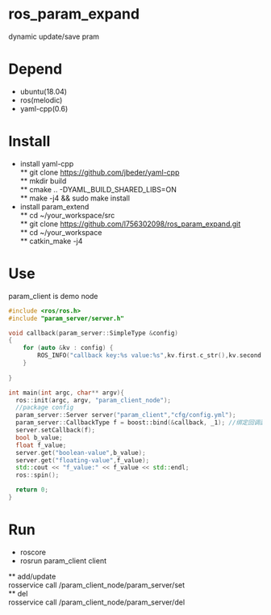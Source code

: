 # ros_param_expand
dynamic update/save pram

#  Depend

* ubuntu(18.04)
* ros(melodic)
* yaml-cpp(0.6)

#  Install﻿
* install yaml-cpp    
**  git clone https://github.com/jbeder/yaml-cpp    
**  mkdir build    
**  cmake .. -DYAML_BUILD_SHARED_LIBS=ON    
**  make -j4 && sudo make install    
*  install param_extend    
** cd ~/your_workspace/src    
** git clone https://github.com/l756302098/ros_param_expand.git    
** cd ~/your_workspace    
** catkin_make -j4    

#  Use
param_client is demo node
```c++
#include <ros/ros.h>
#include "param_server/server.h"

void callback(param_server::SimpleType &config)
{
    for (auto &kv : config) {
        ROS_INFO("callback key:%s value:%s",kv.first.c_str(),kv.second.c_str());
    }
    
}

int main(int argc, char** argv){
  ros::init(argc, argv, "param_client_node");
  //package config
  param_server::Server server("param_client","cfg/config.yml");
  param_server::CallbackType f = boost::bind(&callback, _1); //绑定回调函数
  server.setCallback(f);
  bool b_value;
  float f_value;
  server.get("boolean-value",b_value);
  server.get("floating-value",f_value);
  std::cout << "f_value:" << f_value << std::endl;
  ros::spin();

  return 0;
}
```
#  Run
* roscore    
* rosrun param_client client

** add/update    
rosservice call /param_client_node/param_server/set    
** del    
rosservice call /param_client_node/param_server/del
